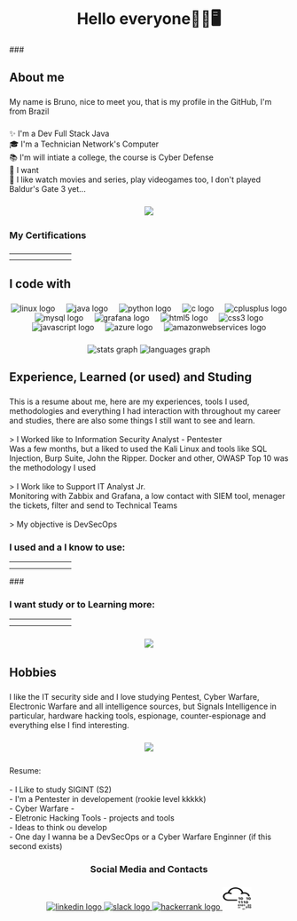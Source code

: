 <h1 align="center">Hello everyone📡🌐🖥️</></h1>
<!--Profile in contsruction-->
###

<h2 align="left">About me</h2>

###

<p align="left">My name is Bruno, nice to meet you, that is my profile in the GitHub, I'm from Brazil</p>

###

<p align="left">✨ I'm a Dev Full Stack Java<br>🎓 I'm a Technician Network's Computer<br>📚 I'm will intiate a college, the course is Cyber Defense<br>🎯 I want <br>🎲 I like watch movies and series, play videogames too, I don't played Baldur's Gate 3 yet...<br></p>

###

<div align="center">
  <img height="200" src="</>"  />
</div>

###

<h3 align="left">My Certifications</h3>

###

<table>
	<tr>
		<td></td>
		<td></td>
		<td></td>
		<td></td>
		<td></td>
		<td></td>
		<td></td>
		<td></td>
	</tr>
	<tr>
		<td></td>
		<td></td>
		<td></td>
		<td></td>
		<td></td>
		<td></td>
		<td></td>
		<td></td>
	</tr>
</table>

###

<h2 align="left">I code with</h2>

###

<div align="center">
  <img src="https://skillicons.dev/icons?i=linux" height="40" alt="linux logo"  />
  <img width="12" />
  <img src="https://skillicons.dev/icons?i=java" height="40" alt="java logo"  />
  <img width="12" />
  <img src="https://skillicons.dev/icons?i=py" height="40" alt="python logo"  />
  <img width="12" />
  <img src="https://skillicons.dev/icons?i=c" height="40" alt="c logo"  />
  <img width="12" />
  <img src="https://skillicons.dev/icons?i=cpp" height="40" alt="cplusplus logo"  />
  <img width="12" />
  <img src="https://skillicons.dev/icons?i=mysql" height="40" alt="mysql logo"  />
  <img width="12" />
  <img src="https://skillicons.dev/icons?i=grafana" height="40" alt="grafana logo"  />
  <img width="12" />
  <img src="https://skillicons.dev/icons?i=html" height="40" alt="html5 logo"  />
  <img width="12" />
  <img src="https://skillicons.dev/icons?i=css" height="40" alt="css3 logo"  />
  <img width="12" />
  <img src="https://skillicons.dev/icons?i=js" height="40" alt="javascript logo"  />
  <img width="12" />
  <img src="https://skillicons.dev/icons?i=azure" height="40" alt="azure logo"  />
  <img width="12" />
  <img src="https://skillicons.dev/icons?i=aws" height="40" alt="amazonwebservices logo"  />
</div>

###

<div align="center">
  <img src="https://github-readme-stats.vercel.app/api?username=Us3rUnkn0w&hide_title=false&hide_rank=false&show_icons=true&include_all_commits=true&count_private=true&disable_animations=false&theme=dracula&locale=en&hide_border=false&order=1" height="150" alt="stats graph"  />
  <img src="https://github-readme-stats.vercel.app/api/top-langs?username=Us3rUnkn0w&locale=en&hide_title=false&layout=compact&card_width=320&langs_count=5&theme=dracula&hide_border=false&order=2" height="150" alt="languages graph"  />
</div>

###

<h2 align="left">Experience, Learned (or used) and Studing</h2>

###

<p align="left">This is a resume about me, here are my experiences, tools I used, methodologies and everything I had interaction with throughout my career and studies, there are also some things I still want to see and learn.<br><br>> I Worked like to Information Security Analyst - Pentester<br>Was a few months, but a liked to used the Kali Linux and tools like SQL Injection, Burp Suite, John the Ripper. Docker and other, OWASP Top 10 was the methodology I used<br><br>> I Work like to  Support IT Analyst Jr.<br>Monitoring with Zabbix and Grafana, a low contact with SIEM tool, menager the tickets, filter and send to Technical Teams<br><br>> My objective is DevSecOps</p>

###


<h3 align="left">I used and a I know to use:</h3>
<table>
	<tr>
		<td></td>
		<td></td>
		<td></td>
		<td></td>
		<td></td>
		<td></td>
		<td></td>
		<td></td>
	</tr>
	<tr>
		<td></td>
		<td></td>
		<td></td>
		<td></td>
		<td></td>
		<td></td>
		<td></td>
		<td></td>
	</tr>
</table>
###

<h3 align="left">I want study or to Learning more:</h3>
<table>
	<tr>
		<td></td>
		<td></td>
		<td></td>
		<td></td>
		<td></td>
		<td></td>
		<td></td>
		<td></td>
	</tr>
	<tr>
		<td></td>
		<td></td>
		<td></td>
		<td></td>
		<td></td>
		<td></td>
		<td></td>
		<td></td>
	</tr>
</table>

###

<div align="center">
  <img height="200" src="</>"  />
</div>

###

<h2 align="left">Hobbies</h2>

###

<p align="left">I like the IT security side and I love studying Pentest, Cyber Warfare, Electronic Warfare and all intelligence sources, but Signals Intelligence in particular, hardware hacking tools, espionage, counter-espionage and everything else I find interesting.</p>

###

<div align="center">
  <img height="200" src="</>"  />
</div>

###

<p align="left">Resume:<br><br>- I Like to study SIGINT (S2) <br>- I'm a Pentester in developement (rookie level kkkkk) <br>- Cyber Warfare - <?> <br>- Eletronic Hacking Tools - projects and tools <br>- Ideas to think ou develop <br>- One day I wanna be a DevSecOps or a Cyber Warfare Enginner (if this second exists)</p>

###

<h3 align="center">Social Media and Contacts</h3>

###

<div align="center">
  <a href="www.linkedin.com/in/bruno-s-891b44210" target="_blank">
    <img src="https://raw.githubusercontent.com/maurodesouza/profile-readme-generator/master/src/assets/icons/social/linkedin/default.svg" width="52" height="40" alt="linkedin logo"  />
  </a>
  <a href="https://ebac-programaodados.slack.com/team/U086NFGTN9K" target="_blank">
    <img src="https://raw.githubusercontent.com/maurodesouza/profile-readme-generator/master/src/assets/icons/social/slack/default.svg" width="52" height="40" alt="slack logo"  />
  </a>
  <a href="https://www.hackerrank.com/profile/marsolabr" target="_blank">
    <img src="https://raw.githubusercontent.com/maurodesouza/profile-readme-generator/master/src/assets/icons/social/hackerrank/default.svg" width="52" height="40" alt="hackerrank logo"  />
  </a>
  <img src="https://raw.githubusercontent.com/maurodesouza/profile-readme-generator/master/src/assets/icons/social/tryhackme/default.svg" width="52" height="40" alt="tryhackme logo"  />
</div>

###
